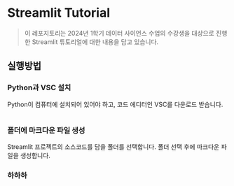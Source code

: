 # Streamlit Tutorial

> 이 레포지토리는 2024년 1학기 데이터 사이언스 수업의 수강생을 대상으로 진행한 Streamlit 튜토리얼에 대한 내용을 담고 있습니다.

## 실행방법

### Python과 VSC 설치

Python이 컴퓨터에 설치되어 있어야 하고, 코드 에디터인 VSC를 다운로드 받습니다.

```

```

### 폴더에 마크다운 파일 생성

Streamlit 프로젝트의 소스코드를 담을 폴더를 선택합니다. 폴더 선택 후에 마크다운 파일을 생성합니다.

### 하하하
